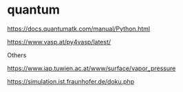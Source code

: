 # quantum

https://docs.quantumatk.com/manual/Python.html 

https://www.vasp.at/py4vasp/latest/ 




Others 

https://www.iap.tuwien.ac.at/www/surface/vapor_pressure 

https://simulation.ist.fraunhofer.de/doku.php
